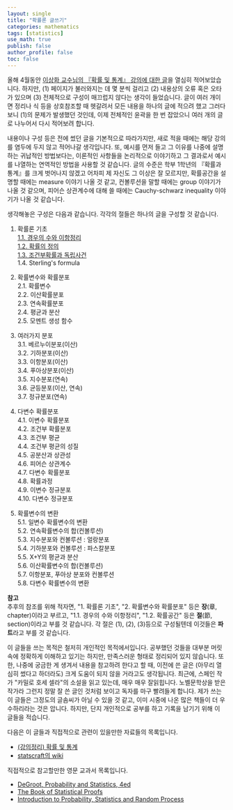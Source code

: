 ```yaml
---
layout: single
title: "확률론 글쓰기"
categories: mathematics
tags: [statistics]
use_math: true
publish: false
author_profile: false
toc: false
---
```



올해 4월동안 [이상화 교수님의 『확률 및 통계』 강의에 대한 글](https://govin08.github.io/mathematics/kocw_stats/)을 열심히 적어보았습니다.
하지만, (1) 페이지가 불러와지는 데 몇 분씩 걸리고 (2) 내용상의 오류 혹은 오타가 있으며 (3) 전체적으로 구성이 매끄럽지 않다는 생각이 들었습니다.
글이 여러 개이면 정리나 식 등을 상호참조할 때 헷갈려서 모든 내용을 하나의 글에 적으려 했고 그러다보니 (1)의 문제가 발생했던 것인데, 이제 전체적인 윤곽을 한 번 잡았으니 여러 개의 글로 나누어서 다시 적어보려 합니다.

내용이나 구성 등은 전에 썼던 글을 기본적으로 따라가지만, 새로 적을 때에는 해당 강의를 염두에 두지 않고 적어나갈 생각입니다.
또, 예시를 먼저 들고 그 이유를 나중에 설명하는 귀납적인 방법보다는, 이론적인 사항들을 논리적으로 이야기하고 그 결과로서 예시를 나열하는 연역적인 방법을 사용할 것 같습니다.
글의 수준은 학부 1학년의 『확률과 통계』를 크게 벗어나지 않겠고 어차피 제 자신도 그 이상은 잘 모르지만, 확률공간을 설명할 때에는 measure 이야기 나올 것 같고, 컨볼루션을 말할 때에는 group 이야기가 나올 것 같으며, 피어슨 상관계수에 대해 쓸 때에는 Cauchy-schwarz inequality 이야기가 나올 것 같습니다.

생각해놓은 구성은 다음과 같습니다.
각각의 절들은 하나의 글을 구성할 것 같습니다.

1. 확률론 기초
<br>[1.1. 경우의 수와 이항정리](https://govin08.github.io/mathematics/probability_1_1/)
<br>[1.2. 확률의 정의](https://govin08.github.io/mathematics/probability_1_2/)
<br>[1.3. 조건부확률과 독립사건](https://govin08.github.io/mathematics/probability_1_3/)
<br>1.4. Sterling's formula

2. 확률변수와 확률분포
<br>2.1. 확률변수
<br>2.2. 이산확률분포
<br>2.3. 연속확률분포
<br>2.4. 평균과 분산
<br>2.5. 모멘트 생성 함수

3. 여러가지 분포
<br>3.1. 베르누이분포(이산)
<br>3.2. 기하분포(이산)
<br>3.3. 이항분포(이산)
<br>3.4. 푸아상분포(이산)
<br>3.5. 지수분포(연속)
<br>3.6. 균등분포(이산, 연속)
<br>3.7. 정규분포(연속)

4. 다변수 확률분포
<br>4.1. 이변수 확률분포
<br>4.2. 조건부 확률분포
<br>4.3. 조건부 평균
<br>4.4. 조건부 평균의 성질
<br>4.5. 공분산과 상관성
<br>4.6. 피어슨 상관계수
<br>4.7. 다변수 확률분포
<br>4.8. 확률과정
<br>4.9. 이변수 정규분포
<br>4.10. 다변수 정규분포

5. 확률변수의 변환
<br>5.1. 일변수 확률변수의 변환
<br>5.2. 연속확률변수의 합(컨볼루션)
<br>5.3. 지수분포와 컨볼루션 : 얼랑분포
<br>5.4. 기하분포와 컨볼루션 : 파스칼분포
<br>5.5. X+Y의 평균과 분산
<br>5.6. 이산확률변수의 합(컨볼루션)
<br>5.7. 이항분포, 푸아상 분포와 컨볼루션
<br>5.8. 다변수 확률변수의 변환

<div class="notice--info">
<b> 참고 </b> <br>
추후의 참조를 위해 적자면, "1. 확률론 기초", "2. 확률변수와 확률분포" 등은 <b>장</b>(章, chapter)이라고 부르고, "1.1. 경우의 수와 이항정리", "1.2. 확률공간" 등은 <b>절</b>(節, section)이라고 부를 것 같습니다.
각 절은 (1), (2), (3)등으로 구성될텐데 이것들은 <b>파트</b>라고 부를 것 같습니다.
</div>

이 글들을 쓰는 목적은 철저히 개인적인 목적에서입니다.
공부했던 것들을 대부분 머릿속에 정확하게 이해하고 있기는 하지만, 만족스러운 형태로 정리되어 있지 않습니다.
또한, 나중에 궁금한 게 생겨서 내용을 참고하려 한다고 할 때, 이전에 쓴 글은 (아무리 열심히 썼다고 하더라도) 크게 도움이 되지 않을 거라고도 생각됩니다.
최근에, 스페인 작가 "카밀로 호세 셀라"의 소설을 읽고 있는데, 매우 매우 잘읽힙니다.
노벨문학상을 받은 작가라 그런지 정말 잘 쓴 글인 것처럼 보이고 독자를 마구 빨려들게 합니다.
제가 쓰는 이 글들은 그정도의 글솜씨가 아닐 수 있을 것 같고, 이미 시중에 나온 많은 책들이 더 우수하리라는 것은 압니다.
하지만, 단지 개인적으로 공부를 하고 기록을 남기기 위해 이 글들을 적습니다.

다음은 이 글들과 직접적으로 관련이 있을만한 자료들의 목록입니다.

- [(강의정리) 확률 및 통계](https://govin08.github.io/mathematics/kocw_stats/)
- [statscraft의 wiki](https://github.com/hanishereandnow/Stats-Craft-LAB/wiki)

직접적으로 참고할만한 영문 교과서 목록입니다.
- [DeGroot, Probability and Statistics, 4ed](https://www.amazon.com/Probability-Statistics-4th-Morris-DeGroot/dp/0321500466)
- [The Book of Statistical Proofs](https://statproofbook.github.io/)
- [Introduction to Probability, Statistics and Random Process](https://www.probabilitycourse.com/)